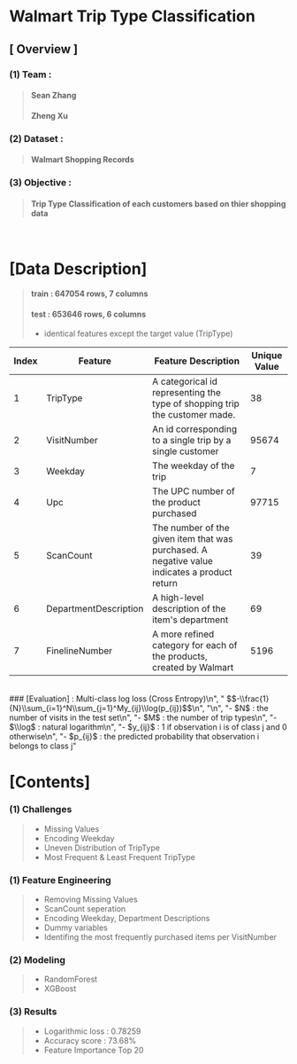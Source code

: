 # Walmart Trip Type Classification
## [ Overview ]
### (1) Team : 
> #### Sean Zhang
> #### Zheng Xu
### (2) Dataset :
> #### Walmart Shopping Records

### (3) Objective :
> #### Trip Type Classification of each customers based on thier shopping data

<br>

# [Data Description]

> #### train : 647054 rows, 7 columns
> #### test : 653646 rows, 6 columns
> - identical features except the target value (TripType)

| Index | Feature               | Feature Description                                  | Unique Value |
|-------|-----------------------|----------------------------------------------|--------|
| 1     | TripType              | A categorical id representing the type of shopping trip the customer made.                                       | 38     |
| 2     | VisitNumber           | An id corresponding to a single trip by a single customer                              | 95674  |
| 3     | Weekday               | The weekday of the trip                    | 7      |
| 4     | Upc                   | The UPC number of the product purchased                  | 97715  |
| 5     | ScanCount             | The number of the given item that was purchased. A negative value indicates a product return          | 39     |
| 6     | DepartmentDescription | A high-level description of the item's department                                | 69     |
| 7     | FinelineNumber        | A more refined category for each of the products, created by Walmart | 5196   |


<br>
### [Evaluation] : Multi-class log loss (Cross Entropy)\n",
    " $$-\\frac{1}{N}\\sum_{i=1}^N\\sum_{j=1}^My_{ij}\\log(p_{ij})$$\n",
    "\n",
    "- $N$ : the number of visits in the test set\n",
    "- $M$ : the number of trip types\n",
    "- $\\log$ : natural logarithm\n",
    "- $y_{ij}$ : 1 if observation i is of class j and 0 otherwise\n",
    "- $p_{ij}$ : the predicted probability that observation i belongs to class j"
<br>

# [Contents]

### (1) Challenges
> - Missing Values
> - Encoding Weekday
> - Uneven Distribution of TripType
> - Most Frequent & Least Frequent TripType

### (1) Feature Engineering
> - Removing Missing Values
> - ScanCount seperation
> - Encoding Weekday, Department Descriptions
> - Dummy variables
> - Identifing the most frequently purchased items per VisitNumber

### (2) Modeling
> - RandomForest
> - XGBoost

### (3) Results
> - Logarithmic loss : 0.78259
> - Accuracy score : 73.68%
> - Feature Importance Top 20

